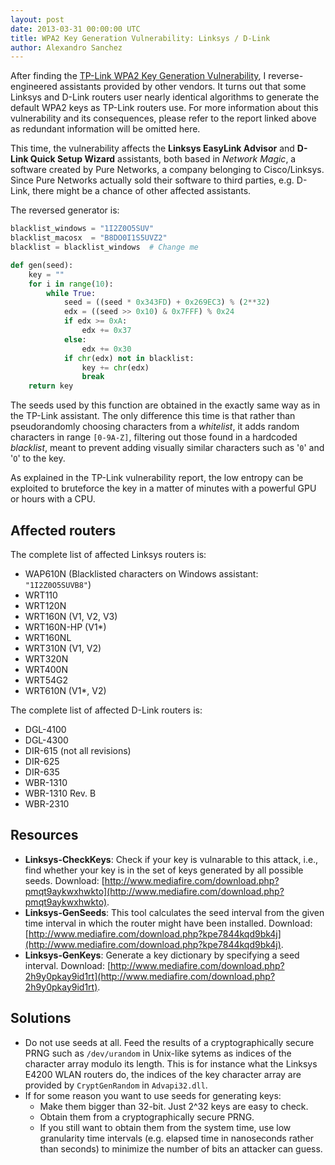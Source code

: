 ```yaml
---
layout: post
date: 2013-03-31 00:00:00 UTC
title: WPA2 Key Generation Vulnerability: Linksys / D-Link
author: Alexandro Sanchez
---
```


After finding the [TP-Link WPA2 Key Generation Vulnerability](../2013-03-08-wpa2-vulnerability-tplink/), I reverse-engineered assistants provided by other vendors. It turns out that some Linksys and D-Link routers user nearly identical algorithms to generate the default WPA2 keys as TP-Link routers use. For more information about this vulnerability and its consequences, please refer to the report linked above as redundant information will be omitted here.

This time, the vulnerability affects the **Linksys EasyLink Advisor** and **D-Link Quick Setup Wizard** assistants, both based in *Network Magic*, a software created by Pure Networks, a company belonging to Cisco/Linksys. Since Pure Networks actually sold their software to third parties, e.g. D-Link, there might be a chance of other affected assistants.

The reversed generator is:

```python
blacklist_windows = "1I2Z0O5SUV"
blacklist_macosx  = "B8DO0I1S5UVZ2"
blacklist = blacklist_windows  # Change me

def gen(seed):
    key = ""
    for i in range(10):
        while True:
            seed = ((seed * 0x343FD) + 0x269EC3) % (2**32)
            edx = ((seed >> 0x10) & 0x7FFF) % 0x24
            if edx >= 0xA:
                edx += 0x37
            else:
                edx += 0x30
            if chr(edx) not in blacklist:
                key += chr(edx)
                break
    return key
```

The seeds used by this function are obtained in the exactly same way as in the TP-Link assistant. The only difference this time is that rather than pseudorandomly choosing characters from a *whitelist*, it adds random characters in range `[0-9A-Z]`, filtering out those found in a hardcoded *blacklist*, meant to prevent adding visually similar characters such as '`0`' and '`O`' to the key.

As explained in the TP-Link vulnerability report, the low entropy can be exploited to bruteforce the key in a matter of minutes with a powerful GPU or hours with a CPU.


## Affected routers

The complete list of affected Linksys routers is:

* WAP610N (Blacklisted characters on Windows assistant: `"1I2Z0O5SUVB8"`)
* WRT110
* WRT120N
* WRT160N (V1, V2, V3)
* WRT160N-HP (V1*)
* WRT160NL
* WRT310N (V1, V2)
* WRT320N
* WRT400N
* WRT54G2
* WRT610N (V1*, V2)
	
The complete list of affected D-Link routers is:

* DGL-4100
* DGL-4300
* DIR-615 (not all revisions)
* DIR-625
* DIR-635
* WBR-1310
* WBR-1310 Rev. B
* WBR-2310


## Resources

* __Linksys-CheckKeys__: Check if your key is vulnarable to this attack, i.e., find whether your key is in the set of keys generated by all possible seeds. Download: [http://www.mediafire.com/download.php?pmqt9aykwxhwkto](http://www.mediafire.com/download.php?pmqt9aykwxhwkto).
* __Linksys-GenSeeds__: This tool calculates the seed interval from the given time interval in which the router might have been installed. Download: [http://www.mediafire.com/download.php?kpe7844kqd9bk4j](http://www.mediafire.com/download.php?kpe7844kqd9bk4j).
* __Linksys-GenKeys__: Generate a key dictionary by specifying a seed interval. Download: [http://www.mediafire.com/download.php?2h9y0pkay9id1rt](http://www.mediafire.com/download.php?2h9y0pkay9id1rt).


## Solutions

* Do not use seeds at all. Feed the results of a cryptographically secure PRNG such as `/dev/urandom` in Unix-like sytems as indices of the character array modulo its length. This is for instance what the Linksys E4200 WLAN routers do, the indices of the key character array are provided by `CryptGenRandom` in `Advapi32.dll`.
* If for some reason you want to use seeds for generating keys:
  * Make them bigger than 32-bit. Just 2^32 keys are easy to check.
  * Obtain them from a cryptographically secure PRNG.
  * If you still want to obtain them from the system time, use low granularity time intervals (e.g. elapsed time in nanoseconds rather than seconds) to minimize the number of bits an attacker can guess. 
